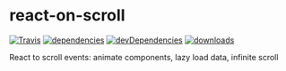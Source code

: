 # react-on-scroll

[![Travis](https://img.shields.io/travis/erichbehrens/react-on-scroll.svg)](https://travis-ci.org/erichbehrens/react-on-scroll)
[![dependencies](https://david-dm.org/erichbehrens/react-on-scroll.svg)](https://david-dm.org/erichbehrens/react-on-scroll)
[![devDependencies](https://david-dm.org/erichbehrens/react-on-scroll/dev-status.svg)](https://david-dm.org/erichbehrens/react-on-scroll?type=dev)
[![downloads](https://img.shields.io/npm/dt/react-on-scroll.svg)](https://www.npmjs.com/package/react-on-scroll)

React to scroll events: animate components, lazy load data, infinite scroll
